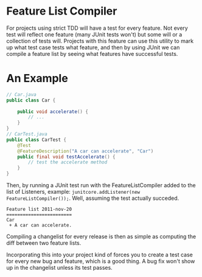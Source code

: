 Feature List Compiler
=====================

For projects using strict TDD will have a test for every feature. Not every test will reflect one feature (many JUnit tests won't) but some will or a collection of tests will. Projects with this feature can use this utility to mark up what test case tests what feature, and then by using JUnit we can compile a feature list by seeing what features have successful tests.

An Example
==========

```java
// Car.java
public class Car {
	
	public void accelerate() {
		// ...
	}
}
// CarTest.java
public class CarTest {
	@Test
	@FeatureDescription("A car can accelerate", "Car")
	public final void testAccelerate() {
		// test the accelerate method
	}
}
```

Then, by running a JUnit test run with the FeatureListCompiler added to the list of Listeners, example: `junitcore.addListener(new FeatureListCompiler());`. Well, assuming the test actually succeded.

```
Feature list 2011-nov-20
========================
Car
 + A car can accelerate.
```

Compiling a changelist for every release is then as simple as computing the diff between two feature lists.

Incorporating this into your project kind of forces you to create a test case for every new bug and feature, which is a good thing. A bug fix won't show up in the changelist unless its test passes.